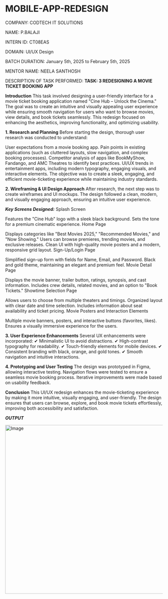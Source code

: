 # MOBILE-APP-REDESIGN

COMPANY: CODTECH IT SOLUTIONS

NAME: P.BALAJI

INTERN ID: CT08EAS

DOMAIN: UI/UX Design

BATCH DURATION: January 5th, 2025 to February 5th, 2025

MENTOR NAME: NEELA SANTHOSH

DESCRIPTION OF TASK PERFORMED:
**TASK: 3 REDESIGNING A MOVIE TICKET BOOKING APP**

**Introduction**
This task involved designing a user-friendly interface for a movie ticket booking application named "Cine Hub – Unlock the Cinema." The goal was to create an intuitive and visually appealing user experience while ensuring smooth navigation for users who want to browse movies, view details, and book tickets seamlessly. This redesign focused on enhancing the aesthetics, improving functionality, and optimizing usability.

**1. Research and Planning**
Before starting the design, thorough user research was conducted to understand:

User expectations from a movie booking app.
Pain points in existing applications (such as cluttered layouts, slow navigation, and complex booking processes).
Competitor analysis of apps like BookMyShow, Fandango, and AMC Theatres to identify best practices.
UI/UX trends in entertainment apps, including modern typography, engaging visuals, and interactive elements.
The objective was to create a sleek, engaging, and efficient movie-ticketing experience while maintaining industry standards.

**2. Wireframing & UI Design Approach**
After research, the next step was to create wireframes and UI mockups. The design followed a clean, modern, and visually engaging approach, ensuring an intuitive user experience.

***Key Screens Designed:***
Splash Screen

Features the "Cine Hub" logo with a sleek black background.
Sets the tone for a premium cinematic experience.
Home Page

Displays categories like "Best Movies 2025," "Recommended Movies," and "Now Showing."
Users can browse premieres, trending movies, and exclusive releases.
Clean UI with high-quality movie posters and a modern, responsive grid layout.
Sign-Up/Login Page

Simplified sign-up form with fields for Name, Email, and Password.
Black and gold theme, maintaining an elegant and premium feel.
Movie Detail Page

Displays the movie banner, trailer button, ratings, synopsis, and cast information.
Includes crew details, related movies, and an option to "Book Tickets."
Showtime Selection Page

Allows users to choose from multiple theaters and timings.
Organized layout with clear date and time selection.
Includes information about seat availability and ticket pricing.
Movie Posters and Interaction Elements

Multiple movie banners, posters, and interactive buttons (favorites, likes).
Ensures a visually immersive experience for the users.

**3. User Experience Enhancements**
Several UX enhancements were incorporated:
✔ Minimalistic UI to avoid distractions.
✔ High-contrast typography for readability.
✔ Touch-friendly elements for mobile devices.
✔ Consistent branding with black, orange, and gold tones.
✔ Smooth navigation and intuitive interactions.

**4. Prototyping and User Testing**
The design was prototyped in Figma, allowing interactive testing.
Navigation flows were tested to ensure a seamless movie booking process.
Iterative improvements were made based on usability feedback.

**Conclusion**
This UI/UX redesign enhances the movie-ticketing experience by making it more intuitive, visually engaging, and user-friendly. The design ensures that users can browse, explore, and book movie tickets effortlessly, improving both accessibility and satisfaction.

***OUTPUT***

<img width="539" alt="Image" src="https://github.com/user-attachments/assets/0d9af339-885f-45e5-86f5-b0b02341fcb7" />
